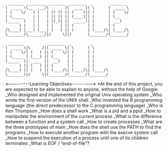 ```
 _______ _________ _______  _______  _        _______ 
(  ____ \\__   __/(       )(  ____ )( \      (  ____ \
| (    \/   ) (   | () () || (    )|| (      | (    \/
| (_____    | |   | || || || (____)|| |      | (__    
(_____  )   | |   | |(_)| ||  _____)| |      |  __)   
      ) |   | |   | |   | || (      | |      | (      
/\____) |___) (___| )   ( || )      | (____/\| (____/\
\_______)\_______/|/     \||/       (_______/(_______/
                                                      
 _______           _______  _        _       
(  ____ \|\     /|(  ____ \( \      ( \      
| (    \/| )   ( || (    \/| (      | (      
| (_____ | (___) || (__    | |      | |      
(_____  )|  ___  ||  __)   | |      | |      
      ) || (   ) || (      | |      | |      
/\____) || )   ( || (____/\| (____/\| (____/\
\_______)|/     \|(_______/(_______/(_______/
```
<---------Learning Objectives--------->
*At the end of this project, you are expected to be able to explain to anyone, without the help of Google:
      _Who designed and implemented the original Unix operating system
      _Who wrote the first version of the UNIX shell
      _Who invented the B programming language (the direct predecessor to the C programming language)
      _Who is Ken Thompson
      _How does a shell work
      _What is a pid and a ppid
      _How to manipulate the environment of the current process
      _What is the difference between a function and a system call
      _How to create processes
      _What are the three prototypes of main
      _How does the shell use the PATH to find the programs
      _How to execute another program with the execve system call
      _How to suspend the execution of a process until one of its children terminates
      _What is EOF / “end-of-file”?
